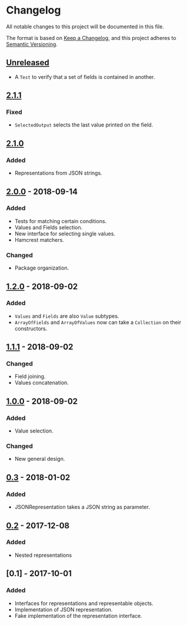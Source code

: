 # Changelog
All notable changes to this project will be documented in this file.

The format is based on [Keep a Changelog](https://keepachangelog.com/en/1.0.0/),
and this project adheres to [Semantic Versioning](https://semver.org/spec/v2.0.0.html).

## [Unreleased]
- A `Test` to verify that a set of fields is contained in another.

## [2.1.1]
### Fixed
- `SelectedOutput` selects the last value printed on the field.

## [2.1.0]
### Added
- Representations from JSON strings.

## [2.0.0] - 2018-09-14
### Added
- Tests for matching certain conditions.
- Values and Fields selection.
- New interface for selecting single values.
- Hamcrest matchers.

### Changed
- Package organization.

## [1.2.0] - 2018-09-02
### Added
- `Values` and `Fields` are also `Value` subtypes.
- `ArrayOfFields` and `ArrayOfValues` now can take a `Collection` on their constructors.

## [1.1.1] - 2018-09-02
### Changed
- Field joining.
- Values concatenation.

## [1.0.0] - 2018-09-02
### Added
- Value selection.

### Changed
- New general design.

## [0.3] - 2018-01-02
### Added
- JSONRepresentation takes a JSON string as parameter.

## [0.2] - 2017-12-08
### Added
- Nested representations

## [0.1] - 2017-10-01
### Added
- Interfaces for representations and representable objects.
- Implementation of JSON representation.
- Fake implementation of the representation interface.

[Unreleased]: https://github.com/pdacostaporto/representations/compare/2.1.1...HEAD
[2.1.1]: https://github.com/pdacostaporto/representations/compare/2.1.0...2.1.1
[2.1.0]: https://github.com/pdacostaporto/representations/compare/2.0.0...2.1.0
[2.0.0]: https://github.com/pdacostaporto/representations/compare/1.2.0...2.0.0
[1.2.0]: https://github.com/pdacostaporto/representations/compare/1.1.1...1.2.0
[1.1.1]: https://github.com/pdacostaporto/representations/compare/1.0.0...1.1.1
[1.0.0]: https://github.com/pdacostaporto/representations/compare/0.3...1.0.0
[0.3]: https://github.com/pdacostaporto/representations/compare/0.2...0.3
[0.2]: https://github.com/pdacostaporto/representations/compare/0.1...0.2
